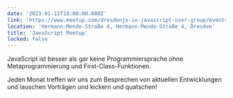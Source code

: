```yaml
---
date: '2023-01-12T18:00:00.000Z'
link: 'https://www.meetup.com/dresdenjs-io-javascript-user-group/events/wwdfrqyfccbqb/'
location: 'Hermann-Mende-Straße 4, Hermann-Mende-Straße 4, Dresden'
title: 'JavaScript Meetup'
locked: false
---
```

JavaScript ist besser als gar keine Programmiersprache ohne Metaprogrammierung und First-Class-Funktionen.

Jeden Monat treffen wir uns zum Besprechen von aktuellen Entwicklungen und lauschen Vorträgen und kickern und quatschen!
